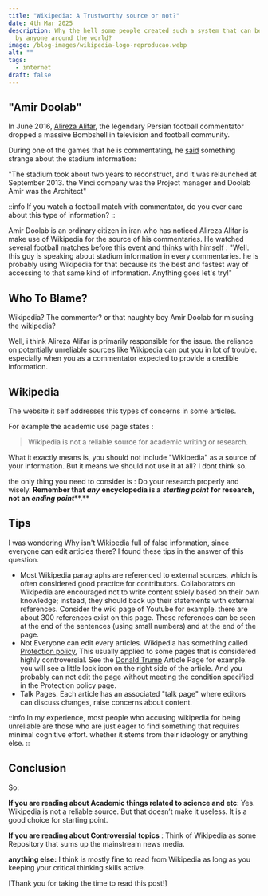 ```yaml
---
title: "Wikipedia: A Trustworthy source or not?"
date: 4th Mar 2025
description: Why the hell some people created such a system that can be edited
  by anyone around the world?
image: /blog-images/wikipedia-logo-reproducao.webp
alt: ""
tags:
  - internet
draft: false
---
```


## "Amir Doolab"

In June 2016, [Alireza Alifar](https://fa.wikipedia.org/wiki/%D8%B9%D9%84%DB%8C%D8%B1%D8%B6%D8%A7_%D8%B9%D9%84%DB%8C%D9%81%D8%B1), the legendary Persian football commentator dropped a massive Bombshell in television and football community.

During one of the games that he is commentating, he [said](https://www.aparat.com/v/09zPS) something strange about the stadium information:

"The stadium took about two years to reconstruct, and it was relaunched at September 2013. the Vinci company was the Project manager and Doolab Amir was the Architect"

::info
If you watch a football match with commentator, do you ever care about this type of information?
::

Amir Doolab is an ordinary citizen in iran who has noticed Alireza Alifar is make use of Wikipedia for the source of his commentaries. He watched several football matches before this event and thinks with himself : "Well. this guy is speaking about stadium information in every commentaries. he is probably using Wikipedia for that because its the best and fastest way of accessing to that same kind of information. Anything goes let's try!"

## Who To Blame?

Wikipedia? The commenter? or that naughty boy Amir Doolab for misusing the wikipedia?

Well, i think Alireza Alifar is primarily responsible for the issue. the reliance on potentially unreliable sources like Wikipedia can put you in lot of trouble. especially when you as a commentator expected to provide a credible information.

## Wikipedia

The website it self addresses this types of concerns in some articles.

For example the academic use page states :

> Wikipedia is not a reliable source for academic writing or research.

What it exactly means is, you should not include "Wikipedia" as a source of your information. But it means we should not use it at all? I dont think so.

the only thing you need to consider is : Do your research properly and wisely. **Remember that** ***any*** **encyclopedia is a** ***starting point*** **for research, not an** ***ending point***\*\*.\*\*

## Tips

I was wondering Why isn't Wikipedia full of false information, since everyone can edit articles there? I found these tips in the answer of this question.

- Most Wikipedia paragraphs are referenced to external sources, which is often considered good practice for contributors. Collaborators on Wikipedia are encouraged not to write content solely based on their own knowledge; instead, they should back up their statements with external references. Consider the wiki page of Youtube for example. there are about 300 references exist on this page. These references can be seen at the end of the sentences (using small numbers) and at the end of the page.
- Not Everyone can edit every articles. Wikipedia has something called[ Protection policy.](https://en.wikipedia.org/wiki/Wikipedia\:Protection_policy) This usually applied to some pages that is considered highly controversial. See the [Donald Trump](https://en.wikipedia.org/wiki/Donald_Trump) Article Page for example. you will see a little lock icon on the right side of the article. And you probably can not edit the page without meeting the condition specified in the Protection policy page.
- Talk Pages. Each article has an associated "talk page" where editors can discuss changes, raise concerns about content.

::info
In my experience, most people who accusing wikipedia for being unreliable are those who are just eager to find something that requires minimal cognitive effort. whether it stems from their ideology or anything else.
::

## Conclusion

So:

**If you are reading about Academic things related to science and etc**: Yes. Wikipedia is not a reliable source. But that doesn’t make it useless. It is a good choice for starting point.

**If you are reading about Controversial topics** : Think of Wikipedia as some Repository that sums up the mainstream news media.

**anything else:** I think is mostly fine to read from Wikipedia as long as you keeping your critical thinking skills active.

[Thank you for taking the time to read this post!]
